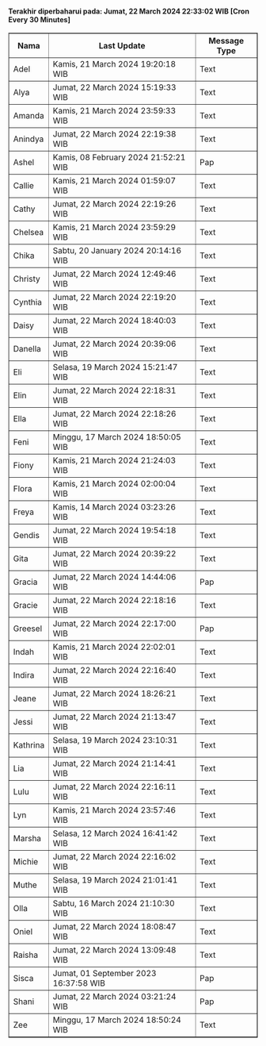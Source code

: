 #### Terakhir diperbaharui pada: Jumat, 22 March 2024 22:33:02 WIB [Cron Every 30 Minutes]

<table border='1'><tr><th>Nama</th><th>Last Update</th><th>Message Type</th></tr><tr><td>Adel</td><td>Kamis, 21 March 2024 19:20:18 WIB</td><td>Text</td></tr><tr><td>Alya</td><td>Jumat, 22 March 2024 15:19:33 WIB</td><td>Text</td></tr><tr><td>Amanda</td><td>Kamis, 21 March 2024 23:59:33 WIB</td><td>Text</td></tr><tr><td>Anindya</td><td>Jumat, 22 March 2024 22:19:38 WIB</td><td>Text</td></tr><tr><td>Ashel</td><td>Kamis, 08 February 2024 21:52:21 WIB</td><td>Pap</td></tr><tr><td>Callie</td><td>Kamis, 21 March 2024 01:59:07 WIB</td><td>Text</td></tr><tr><td>Cathy</td><td>Jumat, 22 March 2024 22:19:26 WIB</td><td>Text</td></tr><tr><td>Chelsea</td><td>Kamis, 21 March 2024 23:59:29 WIB</td><td>Text</td></tr><tr><td>Chika</td><td>Sabtu, 20 January 2024 20:14:16 WIB</td><td>Text</td></tr><tr><td>Christy</td><td>Jumat, 22 March 2024 12:49:46 WIB</td><td>Text</td></tr><tr><td>Cynthia</td><td>Jumat, 22 March 2024 22:19:20 WIB</td><td>Text</td></tr><tr><td>Daisy</td><td>Jumat, 22 March 2024 18:40:03 WIB</td><td>Text</td></tr><tr><td>Danella</td><td>Jumat, 22 March 2024 20:39:06 WIB</td><td>Text</td></tr><tr><td>Eli</td><td>Selasa, 19 March 2024 15:21:47 WIB</td><td>Text</td></tr><tr><td>Elin</td><td>Jumat, 22 March 2024 22:18:31 WIB</td><td>Text</td></tr><tr><td>Ella</td><td>Jumat, 22 March 2024 22:18:26 WIB</td><td>Text</td></tr><tr><td>Feni</td><td>Minggu, 17 March 2024 18:50:05 WIB</td><td>Text</td></tr><tr><td>Fiony</td><td>Kamis, 21 March 2024 21:24:03 WIB</td><td>Text</td></tr><tr><td>Flora</td><td>Kamis, 21 March 2024 02:00:04 WIB</td><td>Text</td></tr><tr><td>Freya</td><td>Kamis, 14 March 2024 03:23:26 WIB</td><td>Text</td></tr><tr><td>Gendis</td><td>Jumat, 22 March 2024 19:54:18 WIB</td><td>Text</td></tr><tr><td>Gita</td><td>Jumat, 22 March 2024 20:39:22 WIB</td><td>Text</td></tr><tr><td>Gracia</td><td>Jumat, 22 March 2024 14:44:06 WIB</td><td>Pap</td></tr><tr><td>Gracie</td><td>Jumat, 22 March 2024 22:18:16 WIB</td><td>Text</td></tr><tr><td>Greesel</td><td>Jumat, 22 March 2024 22:17:00 WIB</td><td>Pap</td></tr><tr><td>Indah</td><td>Kamis, 21 March 2024 22:02:01 WIB</td><td>Text</td></tr><tr><td>Indira</td><td>Jumat, 22 March 2024 22:16:40 WIB</td><td>Text</td></tr><tr><td>Jeane</td><td>Jumat, 22 March 2024 18:26:21 WIB</td><td>Text</td></tr><tr><td>Jessi</td><td>Jumat, 22 March 2024 21:13:47 WIB</td><td>Text</td></tr><tr><td>Kathrina</td><td>Selasa, 19 March 2024 23:10:31 WIB</td><td>Text</td></tr><tr><td>Lia</td><td>Jumat, 22 March 2024 21:14:41 WIB</td><td>Text</td></tr><tr><td>Lulu</td><td>Jumat, 22 March 2024 22:16:11 WIB</td><td>Text</td></tr><tr><td>Lyn</td><td>Kamis, 21 March 2024 23:57:46 WIB</td><td>Text</td></tr><tr><td>Marsha</td><td>Selasa, 12 March 2024 16:41:42 WIB</td><td>Text</td></tr><tr><td>Michie</td><td>Jumat, 22 March 2024 22:16:02 WIB</td><td>Text</td></tr><tr><td>Muthe</td><td>Selasa, 19 March 2024 21:01:41 WIB</td><td>Text</td></tr><tr><td>Olla</td><td>Sabtu, 16 March 2024 21:10:30 WIB</td><td>Text</td></tr><tr><td>Oniel</td><td>Jumat, 22 March 2024 18:08:47 WIB</td><td>Text</td></tr><tr><td>Raisha</td><td>Jumat, 22 March 2024 13:09:48 WIB</td><td>Text</td></tr><tr><td>Sisca</td><td>Jumat, 01 September 2023 16:37:58 WIB</td><td>Pap</td></tr><tr><td>Shani</td><td>Jumat, 22 March 2024 03:21:24 WIB</td><td>Pap</td></tr><tr><td>Zee</td><td>Minggu, 17 March 2024 18:50:24 WIB</td><td>Text</td></tr></table>